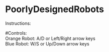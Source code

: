 # PoorlyDesignedRobots

Instructions:

#Controls: <br>
  Orange Robot:   A/D or Left/Right arrow keys  <br>
  Blue Robot:     W/S or Up/Down arrow keys  <br>

